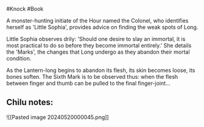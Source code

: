 #Knock #Book 

A monster-hunting initiate of the Hour named the Colonel, who identifies herself as 'Little Sophia', provides advice on finding the weak spots of Long.

Little Sophia observes drily: 'Should one desire to slay an immortal, it is most practical to do so before they become immortal entirely.' She details the 'Marks', the changes that Long undergo as they abandon their mortal condition.

As the Lantern-long begins to abandon its flesh, its skin becomes loose, its bones soften. The Sixth Mark is to be observed thus: when the flesh between finger and thumb can be pulled to the final finger-joint…

Chilu notes:
- 


![[Pasted image 20240520000045.png]]